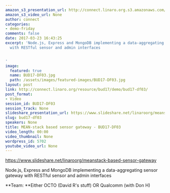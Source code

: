 ```yaml
---
amazon_s3_presentation_url: http://connect.linaro.org.s3.amazonaws.com/bud17/Presentations/BUD17-DF03.pdf
amazon_s3_video_url: None
author: connect
categories:
- demo-friday
comments: false
date: 2017-03-23 16:43:25
excerpt: 'Node.js, Express and MongoDB implementing a data-aggregating sensor gateway
  with RESTful sensor and admin interfaces


'
image:
  featured: true
  name: BUD17-DF03.jpg
  path: /assets/images/featured-images/BUD17-DF03.jpg
layout: post
link: http://connect.linaro.org/resource/bud17/demo/bud17-df03/
post_format:
- Video
session_id: BUD17-DF03
session_track: None
slideshare_presentation_url: https://www.slideshare.net/linaroorg/meanstack-based-sensor-gateway
slug: bud17-df03
speakers: None
title: MEAN-stack based sensor gateway - BUD17-DF03
video_length: 00:00
video_thumbnail: None
wordpress_id: 5702
youtube_video_url: None
---
```


https://www.slideshare.net/linaroorg/meanstack-based-sensor-gateway

Node.js, Express and MongoDB implementing a data-aggregating sensor gateway with RESTful sensor and admin interfaces

**Team: **Either OCTO (David R's stuff) OR Qualcomm (with Don H)